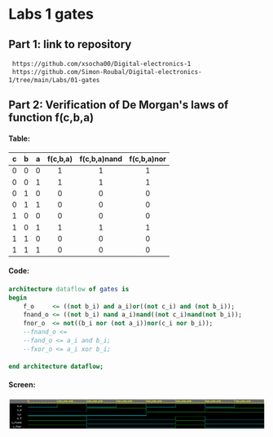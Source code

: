 # Labs 1 gates
## Part 1: link to repository
     https://github.com/xsocha00/Digital-electronics-1
     https://github.com/Simon-Roubal/Digital-electronics-1/tree/main/Labs/01-gates
     
## Part 2: Verification of De Morgan's laws of function f(c,b,a)

####  Table:
| **c** | **b** |**a** | **f(c,b,a)** | **f(c,b,a)nand** | **f(c,b,a)nor** | 
| :-: | :-: | :-: | :-: | :-: | :-: |
| 0 | 0 | 0 | 1 | 1 | 1 | 
| 0 | 0 | 1 | 1 | 1 | 1 |
| 0 | 1 | 0 | 0 | 0 | 0 |
| 0 | 1 | 1 | 0 | 0 | 0 |
| 1 | 0 | 0 | 0 | 0 | 0 |
| 1 | 0 | 1 | 1 | 1 | 1 |
| 1 | 1 | 0 | 0 | 0 | 0 |
| 1 | 1 | 1 | 0 | 0 | 0 |

#### Code:
```vhdl
architecture dataflow of gates is
begin
    f_o     <= ((not b_i) and a_i)or((not c_i) and (not b_i));
    fnand_o <= ((not b_i) nand a_i)nand((not c_i)nand(not b_i));
    fnor_o  <= not((b_i nor (not a_i))nor(c_i nor b_i));
    --fnand_o <=
    --fand_o <= a_i and b_i;
    --fxor_o <= a_i xor b_i;

end architecture dataflow;
```

#### Screen:
![demorgan](https://github.com/xsocha00/Digital-electronics-1/blob/main/Labs/01-gate/Images/demorgan.png)

